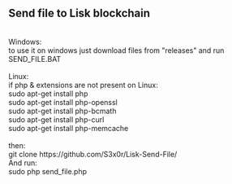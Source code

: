 <h2>Send file to Lisk blockchain</h2>
<br>
Windows:<br>
to use it on windows just download files from "releases" and run SEND_FILE.BAT<br>
<br>
Linux:<br>
if php & extensions are not present on Linux:<br>
sudo apt-get install php<br>
sudo apt-get install php-openssl<br>
sudo apt-get install php-bcmath<br>
sudo apt-get install php-curl<br>
sudo apt-get install php-memcache<br>
<br>
then:<br>
git clone https://github.com/S3x0r/Lisk-Send-File/
<br>
And run:<br>
sudo php send_file.php<br>
